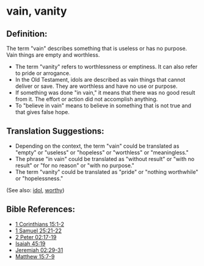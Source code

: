# vain, vanity #

## Definition: ##

The term "vain" describes something that is useless or has no purpose. Vain things are empty and worthless.

* The term "vanity" refers to worthlessness or emptiness. It can also refer to pride or arrogance.
* In the Old Testament, idols are described as vain things that cannot deliver or save. They are worthless and have no use or purpose.
* If something was done "in vain," it means that there was no good result from it. The effort or action did not accomplish anything.
* To "believe in vain" means to believe in something that is not true and that gives false hope.

## Translation Suggestions: ##

* Depending on the context, the term "vain" could be translated as "empty" or "useless" or "hopeless" or "worthless" or "meaningless."
* The phrase "in vain" could be translated as "without result" or "with no result" or "for no reason" or "with no purpose."
* The term "vanity" could be translated as "pride" or "nothing worthwhile" or "hopelessness."

(See also: [idol](../other/idol.md), [worthy](../kt/worthy.md))

## Bible References: ##

* [1 Corinthians 15:1-2](en/tn/1co/help/15/01)
* [1 Samuel 25:21-22](en/tn/1sa/help/25/21)
* [2 Peter 02:17-19](en/tn/2pe/help/02/17)
* [Isaiah 45:19](en/tn/isa/help/45/19)
* [Jeremiah 02:29-31](en/tn/jer/help/02/29)
* [Matthew 15:7-9](en/tn/mat/help/15/07)